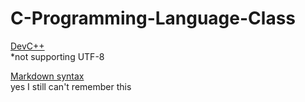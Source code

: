 # C-Programming-Language-Class  

[DevC++](https://sourceforge.net/projects/orwelldevcpp/)  
*not supporting UTF-8

[Markdown syntax](https://guides.github.com/features/mastering-markdown/)  
yes I still can't remember this
